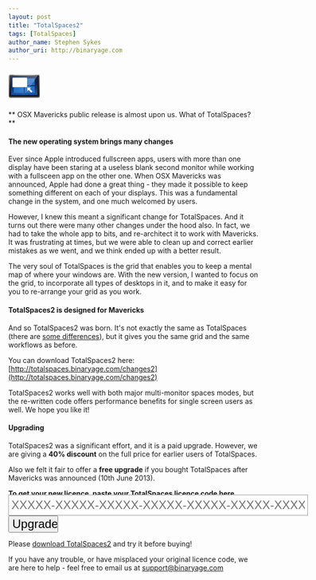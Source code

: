 ```yaml
---
layout: post
title: "TotalSpaces2"
tags: [TotalSpaces]
author_name: Stephen Sykes
author_uri: http://binaryage.com
---
```


<img src="/shared/img/icons/totalspaces2-64.png" class="intro-icon"/>

** OSX Mavericks public release is almost upon us. What of TotalSpaces? **

#### The new operating system brings many changes

Ever since Apple introduced fullscreen apps, users with more than one display have been staring at a useless blank second monitor while working with a fullsceen app on the other one.
When OSX Mavericks was announced, Apple had done a great thing - they made it possible to keep something different on each of your displays. This was a fundamental change in the system, and one much welcomed by users.

However, I knew this meant a significant change for TotalSpaces. And it turns out there were many other changes under the hood also. In fact, we had to take the whole app to bits, and re-architect it to work with Mavericks. It was frustrating at times, but we were able to clean up and correct earlier mistakes as we went, and we think ended up with a better result.

The very soul of TotalSpaces is the grid that enables you to keep a mental map of where your windows are. With the new version, I wanted to focus on the grid, to incorporate all types of desktops in it, and to make it easy for you to re-arrange your grid as you work.

#### TotalSpaces2 is designed for Mavericks

And so TotalSpaces2 was born. It's not exactly the same as TotalSpaces (there are [some differences](http://totalspaces.binaryage.com/differences2)), but it gives you the same grid and the same workflows as before.

You can download TotalSpaces2 here:
[http://totalspaces.binaryage.com/changes2](http://totalspaces.binaryage.com/changes2)

TotalSpaces2 works well with both major multi-monitor spaces modes, but the re-written code offers performance benefits for single screen users as well. We hope you like it!

#### Upgrading

TotalSpaces2 was a significant effort, and it is a paid upgrade. However, we are giving a **40% discount** on the full price for earlier users of TotalSpaces.

Also we felt it fair to offer a **free upgrade** if you bought TotalSpaces after Mavericks was announced (10th June 2013).

**To get your new licence, paste your TotalSpaces licence code here**

<form class="upgrade-form" action="http://api.binaryage.com/license/totalspaces/upgrade2" style="margin-top:-20px;">
  <input class="upgrade-input" style="width:590px;height:30px;border:1px solid #999999;padding:5px;font-size:24px;" id="lx" name="lx" type="text" placeholder="XXXXX-XXXXX-XXXXX-XXXXX-XXXXX-XXXXX-XXXXX-XXXXX">
  <input type="submit" class="upgrade-submit" style="width:100px;font-size:24px;" value="Upgrade">
</form>

Please [download TotalSpaces2](http://totalspaces.binaryage.com/changes2) and try it before buying!

If you have any trouble, or have misplaced your original licence code, we are here to help - feel free to email us at support@binaryage.com


